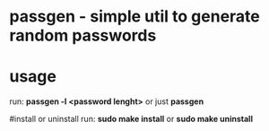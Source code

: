 # passgen - simple util to generate random passwords

# usage
run: __passgen -l \<password lenght\>__ or just __passgen__

#install or uninstall
run: __sudo make install__ or __sudo make uninstall__
